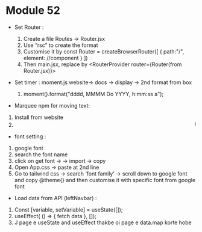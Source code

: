 # Module 52

* Set Router : 
    1. Create a file Routes -> Router.jsx
    2. Use “rsc” to create the format
    3. Customise it by 
        const Router = createBrowserRouter([
            {
                path:"/",
                element: <HomeLayout></HomeLayout> //component
            }
        ])
    4. Then main.jsx, replace <App /> by <RouterProvider router={Router(from Router.jsx)}></RouterProvider>

* Set timer : moment.js website-> docs -> display -> 2nd format from box
    1. moment().format("dddd, MMMM Do YYYY, h:mm:ss a");

* Marquee npm for moving text:
1. Install from website
2. <marquee speed={100}>{text}</marquee>

* font setting :
1. google font
2. search the font name
3. click on get font -> <embaded link> -> import -> copy <style></style>
4. Open App.css -> paste at 2nd line
5. Go to tailwind css -> search ‘font family’ -> scroll down to google font and copy @theme{} and then customise it with specific font from google font

* Load data from API (leftNavbar) : 
1. Const [variable, setVariable] = useState([]);
2. useEffect( () => { fetch data }, []);
3. J page e useState and useEffect thakbe oi page e data.map korte hobe 